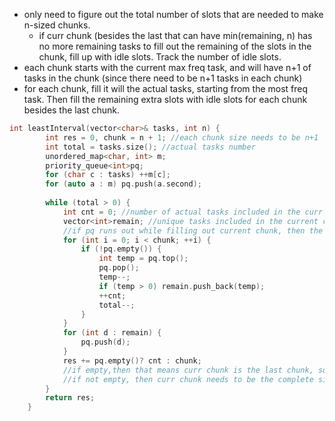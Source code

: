 - only need to figure out the total number of slots that are needed to make n-sized chunks.
    - if curr chunk (besides the last that can have min(remaining, n) has no more remaining tasks to fill out the remaining of the slots in the chunk, fill up with idle slots. Track the number of idle slots.
- each chunk starts with the current max freq task, and will have n+1 of tasks in the chunk (since there need to be n+1 tasks in each chunk)
- for each chunk, fill it will the actual tasks, starting from the most freq task. Then fill the remaining extra slots with idle slots for each chunk besides the last chunk.

```cpp
int leastInterval(vector<char>& tasks, int n) {
        int res = 0, chunk = n + 1; //each chunk size needs to be n+1
        int total = tasks.size(); //actual tasks number 
        unordered_map<char, int> m;
        priority_queue<int>pq;
        for (char c : tasks) ++m[c]; 
        for (auto a : m) pq.push(a.second); 
        
        while (total > 0) {
            int cnt = 0; //number of actual tasks included in the curr chunk (not including idle slots)
            vector<int>remain; //unique tasks included in the current chunk that need to be used up later
            //if pq runs out while filling out current chunk, then the remaining slots in the chunk must be idle 
            for (int i = 0; i < chunk; ++i) { 
                if (!pq.empty()) { 
                    int temp = pq.top();
                    pq.pop();
                    temp--;
                    if (temp > 0) remain.push_back(temp);
                    ++cnt;
                    total--;
                }
            }
            for (int d : remain) { 
                pq.push(d);
            }
            res += pq.empty()? cnt : chunk; 
            //if empty,then that means curr chunk is the last chunk, so just need to actual tasks added. 
            //if not empty, then curr chunk needs to be the complete size since we still have remaining tasks to be completed.
        }
        return res;
    }
```
